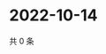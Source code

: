 # 2022-10-14

共 0 条

<!-- BEGIN WEIBO -->
<!-- 最后更新时间 Fri Oct 14 2022 18:21:49 GMT+0800 (China Standard Time) -->

<!-- END WEIBO -->
